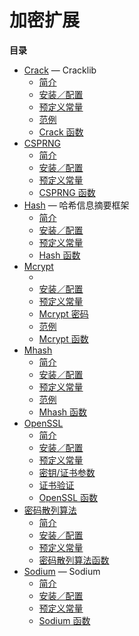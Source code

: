 加密扩展
========

**目录**

-   [Crack](/book/crack.html) — Cracklib
    -   [简介](/intro/crack.html)
    -   [安装／配置](/crack/setup.html)
    -   [预定义常量](/crack/constants.html)
    -   [范例](/crack/examples.html)
    -   [Crack 函数](/ref/crack.html)
-   [CSPRNG](/book/csprng.html)
    -   [简介](/intro/csprng.html)
    -   [安装／配置](/csprng/setup.html)
    -   [预定义常量](/csprng/constants.html)
    -   [CSPRNG 函数](/ref/csprng.html)
-   [Hash](/book/hash.html) — 哈希信息摘要框架
    -   [简介](/intro/hash.html)
    -   [安装／配置](/hash/setup.html)
    -   [预定义常量](/hash/constants.html)
    -   [Hash 函数](/ref/hash.html)
-   [Mcrypt](/book/mcrypt.html)
    -   [](/intro/mcrypt.html)
    -   [安装／配置](/mcrypt/setup.html)
    -   [预定义常量](/mcrypt/constants.html)
    -   [Mcrypt 密码](/mcrypt/ciphers.html)
    -   [范例](/mcrypt/examples.html)
    -   [Mcrypt 函数](/ref/mcrypt.html)
-   [Mhash](/book/mhash.html)
    -   [简介](/intro/mhash.html)
    -   [安装／配置](/mhash/setup.html)
    -   [预定义常量](/mhash/constants.html)
    -   [范例](/mhash/examples.html)
    -   [Mhash 函数](/ref/mhash.html)
-   [OpenSSL](/book/openssl.html)
    -   [简介](/intro/openssl.html)
    -   [安装／配置](/openssl/setup.html)
    -   [预定义常量](/openssl/constants.html)
    -   [密钥/证书参数](/openssl/certparams.html)
    -   [证书验证](/openssl/cert/verification.html)
    -   [OpenSSL 函数](/ref/openssl.html)
-   [密码散列算法](/book/password.html)
    -   [简介](/intro/password.html)
    -   [安装／配置](/password/setup.html)
    -   [预定义常量](/password/constants.html)
    -   [密码散列算法函数](/ref/password.html)
-   [Sodium](/book/sodium.html) — Sodium
    -   [简介](/intro/sodium.html)
    -   [安装／配置](/sodium/setup.html)
    -   [预定义常量](/sodium/constants.html)
    -   [Sodium 函数](/ref/sodium.html)
